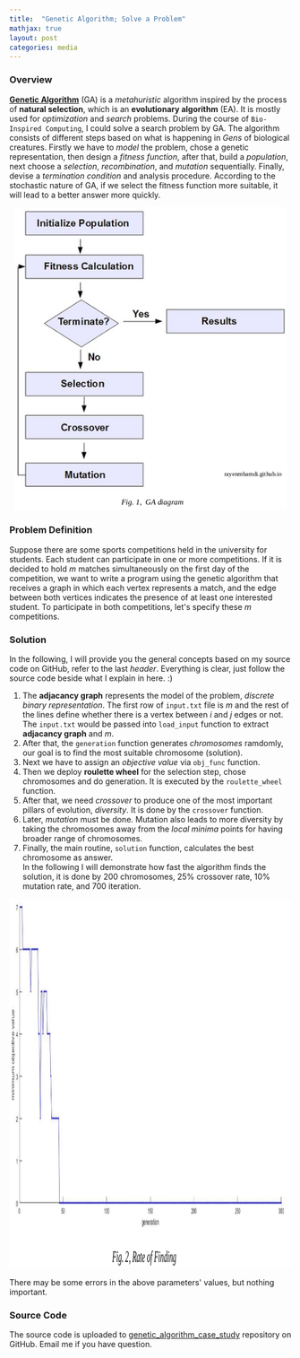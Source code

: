 ```yaml
---
title:  "Genetic Algorithm; Solve a Problem"
mathjax: true
layout: post
categories: media
---
```


### Overview

[__Genetic Algorithm__](https://en.wikipedia.org/wiki/Genetic_algorithm) (GA) is a _metahuristic_ algorithm inspired by the process of __natural selection__, which is an __evolutionary algorithm__ (EA). It is mostly used for _optimization_ and _search_ problems. During the course of `Bio-Inspired Computing`, I could solve a search problem by GA. The algorithm consists of different steps based on what is happening in _Gens_ of biological creatures. Firstly we have to _model_ the problem, chose a genetic representation, then design a _fitness function_, after that, build a _population_, next choose a _selection_, _recombination_, and _mutation_ sequentially. Finally, devise a _termination condition_ and analysis procedure. According to the stochastic nature of GA, if we select the fitness function more suitable, it will lead to a better answer more quickly.

<p style="text-align:center;">
  <img width="487" height="540" src="/img/genetic_algorithm/GA.png" alt="GA diagram">
</p>

### Problem Definition

Suppose there are some sports competitions held in the university for students. Each student can participate in one or more competitions. If it is decided to hold _m_ matches simultaneously on the first day of the competition, we want to write a program using the genetic algorithm that receives a graph in which each vertex represents a match, and the edge between both vertices indicates the presence of at least one interested student. To participate in both competitions, let's specify these _m_ competitions.

### Solution

In the following, I will provide you the general concepts based on my source code on GitHub, refer to the last _header_. Everything is clear, just follow the source code beside what I explain in here. :) <br>
1. The __adjacancy graph__ represents the model of the problem, _discrete binary representation_. The first row of `input.txt` file is _m_ and the rest of the lines define whether there is a vertex between _i_ and _j_ edges or not. The `input.txt` would be passed into `load_input` function to extract __adjacancy graph__ and _m_. <br>
2. After that, the `generation` function generates _chromosomes_ ramdomly, our goal is to find the most suitable chromosome (solution). <br>
3. Next we have to assign an _objective value_ via `obj_func` function. <br>
4. Then we deploy __roulette wheel__ for the selection step, chose chromosomes and do generation. It is executed by the `roulette_wheel` function.
5. After that, we need _crossover_ to produce one of the most important pillars of evolution, _diversity_. It is done by the `crossover` function.
6. Later, _mutation_ must be done. Mutation also leads to more diversity by taking the chromosomes away from the _local minima_ points for having broader range of chromosomes. <br>
7. Finally, the main routine, `solution` function, calculates the best chromosome as answer. <br>
In the following I will demonstrate how fast the algorithm finds the solution, it is done by 200 chromosomes, 25% crossover rate, 10% mutation rate, and 700 iteration. 

<p style="text-align:center;">
  <img width="1145" height="659" src="/img/genetic_algorithm/result.png" alt="result">
</p>

There may be some errors in the above parameters' values, but nothing important.


### Source Code

The source code is uploaded to [genetic_algorithm_case_study](https://github.com/Hamid-Manouchehri/genetic_algorithm_case_study) repository on GitHub. Email me if you have question.


